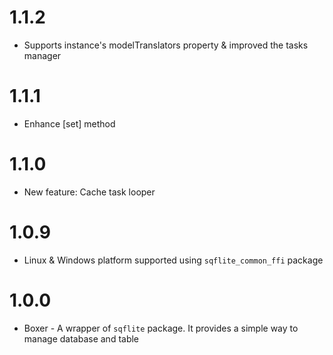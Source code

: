 # 1.1.2

*  Supports instance's modelTranslators property & improved the tasks manager

# 1.1.1

*  Enhance [set] method

# 1.1.0

*  New feature: Cache task looper

# 1.0.9

*  Linux & Windows platform supported using `sqflite_common_ffi` package

# 1.0.0

* Boxer - A wrapper of `sqflite` package. It provides a simple way to manage database and table

